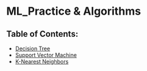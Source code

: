 # ML_Practice & Algorithms

## Table of Contents:
* [Decision Tree](https://github.com/Martje55555/ML_Practice/tree/main/Decision_Tree)
* [Support Vector Machine](https://github.com/Martje55555/ML_Practice/tree/main/Support_Vector_Machine)
* [K-Nearest Neighbors](https://github.com/Martje55555/ML_Practice/tree/main/KNN)
